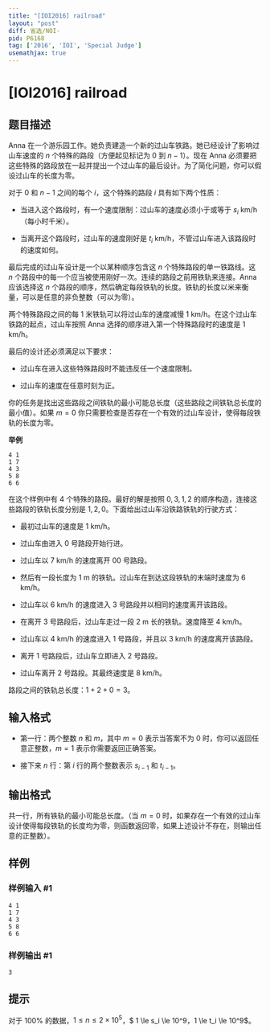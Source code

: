 ```yaml
---
title: "[IOI2016] railroad"
layout: "post"
diff: 省选/NOI-
pid: P6168
tag: ['2016', 'IOI', 'Special Judge']
usemathjax: true
---
```


# [IOI2016] railroad
## 题目描述

Anna 在一个游乐园工作。她负责建造一个新的过山车铁路。她已经设计了影响过山车速度的 $n$ 个特殊的路段（方便起见标记为 $0$ 到 $n-1$）。现在 Anna 必须要把这些特殊的路段放在一起并提出一个过山车的最后设计。为了简化问题，你可以假设过山车的长度为零。

对于 $0$ 和 $n-1$ 之间的每个 $i$，这个特殊的路段 $i$ 具有如下两个性质：

- 当进入这个路段时，有一个速度限制：过山车的速度必须小于或等于 $s_i$ $\text{km/h}$（每小时千米）。

- 当离开这个路段时，过山车的速度刚好是 $t_i$ $\text{km/h}$，不管过山车进入该路段时的速度如何。

最后完成的过山车设计是一个以某种顺序包含这 $n$ 个特殊路段的单一铁路线。这 $n$ 个路段中的每一个应当被使用刚好一次。连续的路段之前用铁轨来连接。Anna 应该选择这 $n$ 个路段的顺序，然后确定每段铁轨的长度。铁轨的长度以米来衡量，可以是任意的非负整数（可以为零）。

两个特殊路段之间的每 $1$ 米铁轨可以将过山车的速度减慢 $1$ $\text{km/h}$。在这个过山车铁路的起点，过山车按照 Anna 选择的顺序进入第一个特殊路段时的速度是 $1$ $\text{km/h}$。

最后的设计还必须满足以下要求：

- 过山车在进入这些特殊路段时不能违反任一个速度限制。

- 过山车的速度在任意时刻为正。

你的任务是找出这些路段之间铁轨的最小可能总长度（这些路段之间铁轨总长度的最小值）。如果 $m=0$ 你只需要检查是否存在一个有效的过山车设计，使得每段铁轨的长度为零。

**举例**

```
4 1
1 7
4 3
5 8
6 6
```
在这个样例中有 $4$ 个特殊的路段。最好的解是按照 $0,3,1,2$ 的顺序构造，连接这些路段的铁轨长度分别是 $1,2,0$。下面给出过山车沿铁路铁轨的行驶方式：

- 最初过山车的速度是 $1$ km/h。

- 过山车由进入 $0$ 号路段开始行进。

- 过山车以 $7$ $\text{km/h}$ 的速度离开 00 号路段。

- 然后有一段长度为 $1$ $\text{m}$ 的铁轨。过山车在到达这段铁轨的末端时速度为 $6$ $\text{km/h}$。

- 过山车以 $6$ $\text{km/h}$ 的速度进入 $3$ 号路段并以相同的速度离开该路段。

- 在离开 $3$ 号路段后，过山车走过一段 $2$ $\text{m}$ 长的铁轨。速度降至 $4$ $\text{km/h}$。

- 过山车以 $4$ $\text{km/h}$ 的速度进入 $1$ 号路段，并且以 $3$ $\text{km/h}$ 的速度离开该路段。

- 离开 $1$ 号路段后，过山车立即进入 $2$ 号路段。

- 过山车离开 $2$ 号路段。其最终速度是 $8$ $\text{km/h}$。

路段之间的铁轨总长度：$1+2+0=3$。
## 输入格式

- 第一行：两个整数 $n$ 和 $m$，其中 $m=0$ 表示当答案不为 $0$ 时，你可以返回任意正整数，$m=1$ 表示你需要返回正确答案。

- 接下来 $n$ 行：第 $i$ 行的两个整数表示 $s_{i-1}$ 和 $t_{i-1}$。
## 输出格式

共一行，所有铁轨的最小可能总长度。（当 $m=0$ 时，如果存在一个有效的过山车设计使得每段铁轨的长度均为零，则函数返回零，如果上述设计不存在，则输出任意的正整数）。
## 样例

### 样例输入 #1
```
4 1
1 7
4 3
5 8
6 6

```
### 样例输出 #1
```
3

```
## 提示

对于 $100\%$ 的数据，$1 \le n \le 2 \times {10}^5$，$ 1 \le s_i \le 10^9$，$1 \le t_i \le 10^9$。
